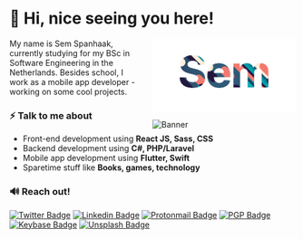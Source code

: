 # 👋 Hi, nice seeing you here! 

<a href="https://sems.dev"><img style="padding-left:5%;" align="right" width="50%" alt="Banner" src="https://raw.githubusercontent.com/sems/sems/master/assets/full_light%403x.png" /></a>

My name is Sem Spanhaak, currently studying for my BSc in Software Engineering in the Netherlands. Besides school, I work as a mobile app developer - working on some cool projects.

<a href="https://sems.dev"><img style="padding-left:5%;margin-top:2.5%;" align="right" width="50%" alt="Banner" src="https://github-readme-stats.vercel.app/api?username=sems&count_private=true&show_icons=true&line_height=30&hide_border=true&hide=contribs,stars"/></a>


### ⚡ Talk to me about
- Front-end development using **React JS, Sass, CSS**
- Backend development using **C#, PHP/Laravel**
- Mobile app development using **Flutter, Swift**
- Sparetime stuff like **Books, games, technology**

### 🔊 Reach out!

[![Twitter Badge](https://img.shields.io/badge/-@SemSpanhaak-1ca0f1?style=flat-square&labelColor=1ca0f1&logo=twitter&logoColor=white&link=https://twitter.com/SemSpanhaak)](https://twitter.com/semspanhaak) [![Linkedin Badge](https://img.shields.io/badge/-SemSpanhaak-blue?style=flat-square&logo=Linkedin&logoColor=white&link=https://www.linkedin.com/in/semspanhaak/)](https://www.linkedin.com/in/semspanhaak/) [![Protonmail Badge](https://img.shields.io/badge/-me@sems.dev-8B89CC?style=flat-square&logo=protonmail&logoColor=white&link=mailto:me@sems.dev)](mailto:me@sems.dev) [![PGP Badge](https://img.shields.io/keybase/pgp/semspanhaak?style=flat-square)](https://keybase.io/semspanhaak) [![Keybase Badge](https://img.shields.io/badge/-@semspanhaak-33A0FF?style=flat-square&logo=keybase&logoColor=white&link=https://keybase.io/semspanhaak)](https://keybase.io/SemSpanhaak) [![Unsplash Badge](https://img.shields.io/badge/-@semspam-000000?style=flat-square&logo=unsplash&logoColor=white&link=https://unsplash.com/@semspam)](https://unsplash.com/@semspam) 

